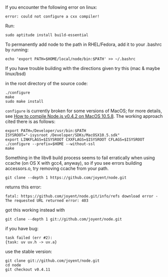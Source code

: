 If you encounter the following error on linux:

    error: could not configure a cxx compiler!

Run:

    sudo aptitude install build-essential

To permanently add node to the path in RHEL/Fedora, add it to your .bashrc by running:

    echo 'export PATH=$HOME/local/node/bin:$PATH' >> ~/.bashrc

If you have trouble building with the directions given try this (mac & maybe linux/bsd)  

in the root directory of the source code:  

    ./configure  
    make  
    sudo make install  

`configure` is currently broken for some versions of MacOS; for more details, see [How to compile Node.js v0.4.2 on MacOS 10.5.8](http://canonical.org/~kragen/compiling-node-on-macos.html). The working approach cited there is as follows:

    export PATH=/Developer/usr/bin:$PATH
    ISYSROOT="-isysroot /Developer/SDKs/MacOSX10.5.sdk"
    export LINKFLAGS=$ISYSROOT CXXFLAGS=$ISYSROOT CFLAGS=$ISYSROOT
    ./configure --prefix=$HOME --without-ssl
    make

Something in the libv8 build process seems to fail erratically when using ccache (on OS X with gcc4, anyway), so if you see errors building accessors.o, try removing ccache from your path.




    git clone --depth 1 https://github.com/joyent/node.git

returns this error:

    fatal: https://github.com/joyent/node.git/info/refs download error - The requested URL returned error: 403

got this working instead with

    git clone --depth 1 git://github.com/joyent/node.git



if you have bug:



    task failed (err #2):  	
    {task: uv uv.h -> uv.a}

use the stable version:



    git clone git://github.com/joyent/node.git
    cd node
    git checkout v0.4.11